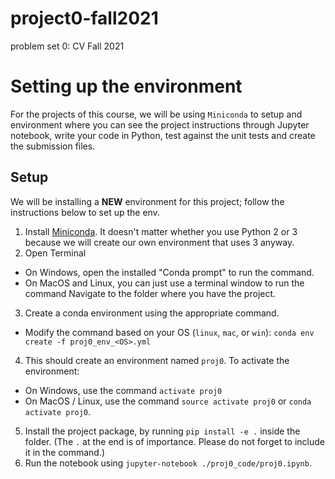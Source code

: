 # project0-fall2021
problem set 0: CV Fall 2021

# Setting up the environment
For the projects of this course, we will be using `Miniconda` to setup and environment where you can see the project instructions through Jupyter notebook, write your code in Python, test against the unit tests and create the submission files. 

## Setup
We will be installing a **NEW** environment for this project; follow the instructions below to set up the env.

1. Install [Miniconda](https://conda.io/miniconda.html). It doesn't matter whether you use Python 2 or 3 because we will create our own environment that uses 3 anyway.
2. Open Terminal 
* On Windows, open the installed "Conda prompt" to run the command. 
* On MacOS and Linux, you can just use a terminal window to run the command
Navigate to the folder where you have the project.
3. Create a conda environment using the appropriate command. 
* Modify the command based on your OS (`linux`, `mac`, or `win`): `conda env create -f proj0_env_<OS>.yml`
4. This should create an environment named `proj0`. To activate the environment:
* On Windows, use the command `activate proj0`
* On MacOS / Linux, use the command `source activate proj0` or `conda activate proj0`.
5. Install the project package, by running `pip install -e .` inside the folder. (The `.` at the end is of importance. Please do not forget to include it in the command.)
6. Run the notebook using `jupyter-notebook ./proj0_code/proj0.ipynb`.
